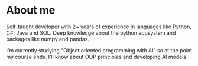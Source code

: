 # About me
Self-taught developer with 2+ years of experience in languages like Python, C#, Java and SQL. 
Deep knowledge about the python ecosystem and packages like numpy and pandas. 

I'm currently studying "Object oriented programming with AI" so at the point my course ends, 
I'll know about OOP principles and developing AI models.

